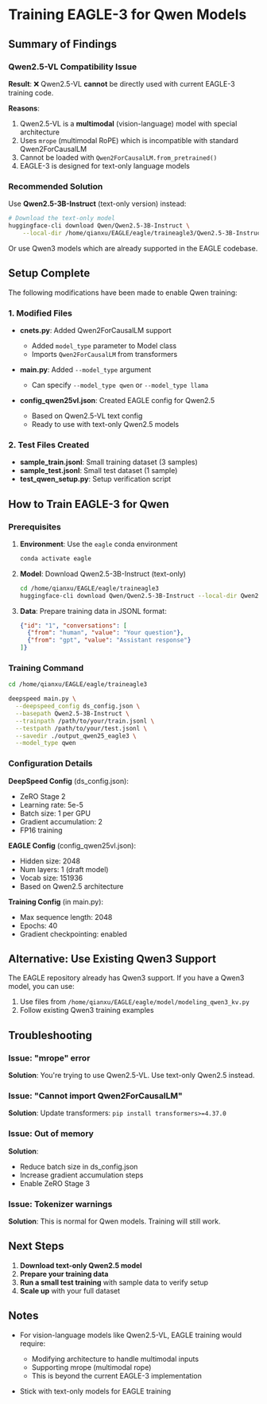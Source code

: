 # Training EAGLE-3 for Qwen Models

## Summary of Findings

### Qwen2.5-VL Compatibility Issue

**Result**: ❌ Qwen2.5-VL **cannot** be directly used with current EAGLE-3 training code.

**Reasons**:
1. Qwen2.5-VL is a **multimodal** (vision-language) model with special architecture
2. Uses `mrope` (multimodal RoPE) which is incompatible with standard Qwen2ForCausalLM
3. Cannot be loaded with `Qwen2ForCausalLM.from_pretrained()`
4. EAGLE-3 is designed for text-only language models

### Recommended Solution

Use **Qwen2.5-3B-Instruct** (text-only version) instead:

```bash
# Download the text-only model
huggingface-cli download Qwen/Qwen2.5-3B-Instruct \
    --local-dir /home/qianxu/EAGLE/eagle/traineagle3/Qwen2.5-3B-Instruct
```

Or use Qwen3 models which are already supported in the EAGLE codebase.

## Setup Complete

The following modifications have been made to enable Qwen training:

### 1. Modified Files

- **cnets.py**: Added Qwen2ForCausalLM support
  - Added `model_type` parameter to Model class
  - Imports `Qwen2ForCausalLM` from transformers

- **main.py**: Added `--model_type` argument
  - Can specify `--model_type qwen` or `--model_type llama`

- **config_qwen25vl.json**: Created EAGLE config for Qwen2.5
  - Based on Qwen2.5-VL text config
  - Ready to use with text-only Qwen2.5 models

### 2. Test Files Created

- **sample_train.jsonl**: Small training dataset (3 samples)
- **sample_test.jsonl**: Small test dataset (1 sample)
- **test_qwen_setup.py**: Setup verification script

## How to Train EAGLE-3 for Qwen

### Prerequisites

1. **Environment**: Use the `eagle` conda environment
   ```bash
   conda activate eagle
   ```

2. **Model**: Download Qwen2.5-3B-Instruct (text-only)
   ```bash
   cd /home/qianxu/EAGLE/eagle/traineagle3
   huggingface-cli download Qwen/Qwen2.5-3B-Instruct --local-dir Qwen2.5-3B-Instruct
   ```

3. **Data**: Prepare training data in JSONL format:
   ```json
   {"id": "1", "conversations": [
     {"from": "human", "value": "Your question"},
     {"from": "gpt", "value": "Assistant response"}
   ]}
   ```

### Training Command

```bash
cd /home/qianxu/EAGLE/eagle/traineagle3

deepspeed main.py \
  --deepspeed_config ds_config.json \
  --basepath Qwen2.5-3B-Instruct \
  --trainpath /path/to/your/train.jsonl \
  --testpath /path/to/your/test.jsonl \
  --savedir ./output_qwen25_eagle3 \
  --model_type qwen
```

### Configuration Details

**DeepSpeed Config** (ds_config.json):
- ZeRO Stage 2
- Learning rate: 5e-5
- Batch size: 1 per GPU
- Gradient accumulation: 2
- FP16 training

**EAGLE Config** (config_qwen25vl.json):
- Hidden size: 2048
- Num layers: 1 (draft model)
- Vocab size: 151936
- Based on Qwen2.5 architecture

**Training Config** (in main.py):
- Max sequence length: 2048
- Epochs: 40
- Gradient checkpointing: enabled

## Alternative: Use Existing Qwen3 Support

The EAGLE repository already has Qwen3 support. If you have a Qwen3 model, you can use:

1. Use files from `/home/qianxu/EAGLE/eagle/model/modeling_qwen3_kv.py`
2. Follow existing Qwen3 training examples

## Troubleshooting

### Issue: "mrope" error
**Solution**: You're trying to use Qwen2.5-VL. Use text-only Qwen2.5 instead.

### Issue: "Cannot import Qwen2ForCausalLM"
**Solution**: Update transformers: `pip install transformers>=4.37.0`

### Issue: Out of memory
**Solution**:
- Reduce batch size in ds_config.json
- Increase gradient accumulation steps
- Enable ZeRO Stage 3

### Issue: Tokenizer warnings
**Solution**: This is normal for Qwen models. Training will still work.

## Next Steps

1. **Download text-only Qwen2.5 model**
2. **Prepare your training data**
3. **Run a small test training** with sample data to verify setup
4. **Scale up** with your full dataset

## Notes

- For vision-language models like Qwen2.5-VL, EAGLE training would require:
  - Modifying architecture to handle multimodal inputs
  - Supporting mrope (multimodal rope)
  - This is beyond the current EAGLE-3 implementation

- Stick with text-only models for EAGLE training
